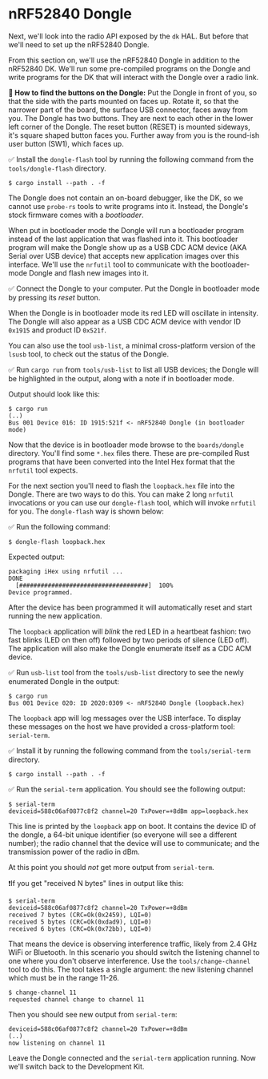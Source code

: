 # nRF52840 Dongle

Next, we'll look into the radio API exposed by the `dk` HAL. But before that we'll need to set up the nRF52840 Dongle.

From this section on, we'll use the nRF52840 Dongle in addition to the nRF52840 DK. We'll run some pre-compiled programs on the Dongle and write programs for the DK that will interact with the Dongle over a radio link.

 **💬 How to find the buttons on the Dongle:**
 Put the Dongle in front of you, so that the side with the parts mounted on faces up. Rotate it, so that the narrower part of the board, the surface USB connector, faces away from you. 
 The Dongle has two buttons. They are next to each other in the lower left corner of the Dongle. The reset button (RESET) is mounted sideways, it's square shaped button faces you. Further away from you is the round-ish user button (SW1), which faces up.

✅ Install the `dongle-flash` tool by running the following command from the `tools/dongle-flash` directory.

``` console
$ cargo install --path . -f
```

The Dongle does not contain an on-board debugger, like the DK, so we cannot use `probe-rs` tools to write programs into it. Instead, the Dongle's stock firmware comes with a *bootloader*.

When put in bootloader mode the Dongle will run a bootloader program instead of the last application that was flashed into it. This bootloader program will make the Dongle show up as a USB CDC ACM device (AKA Serial over USB device) that accepts new application images over this interface. We'll use the `nrfutil` tool to communicate with the bootloader-mode Dongle and flash new images into it.

✅ Connect the Dongle to your computer. Put the Dongle in bootloader mode by  pressing its *reset* button. 
 
When the Dongle is in bootloader mode its red LED will oscillate in intensity. The Dongle will also appear as a USB CDC ACM device with vendor ID `0x1915` and product ID `0x521f`.

You can also use the tool `usb-list`, a minimal cross-platform version of the `lsusb` tool, to check out the status of the Dongle. 

✅ Run `cargo run` from `tools/usb-list` to list all USB devices; the Dongle will be highlighted in the output, along with a note if in bootloader mode.

Output should look like this:
``` console
$ cargo run
(..)
Bus 001 Device 016: ID 1915:521f <- nRF52840 Dongle (in bootloader mode)
```

Now that the device is in bootloader mode browse to the `boards/dongle` directory. You'll find some `*.hex` files there. These are pre-compiled Rust programs that have been converted into the Intel Hex format that the `nrfutil` tool expects.

For the next section you'll need to flash the `loopback.hex` file into the Dongle. There are two ways to do this. You can make 2 long `nrfutil` invocations or you can use our `dongle-flash` tool, which will invoke `nrfutil` for you. The `dongle-flash` way is shown below:

✅ Run the following command:

``` console
$ dongle-flash loopback.hex
```

Expected output:
``` console
packaging iHex using nrfutil ...
DONE
  [####################################]  100%
Device programmed.
```

After the device has been programmed it will automatically reset and start running the new application.

The `loopback` application will *blink* the red LED in a heartbeat fashion: two fast blinks (LED on then off) followed by two periods of silence (LED off). The application will also make the Dongle enumerate itself as a CDC ACM device. 

✅ Run `usb-list` tool from the `tools/usb-list` directory to see the newly enumerated Dongle in the output:

``` console
$ cargo run
Bus 001 Device 020: ID 2020:0309 <- nRF52840 Dongle (loopback.hex)
```

The `loopback` app will log messages over the USB interface. To display these messages on the host we have provided a cross-platform tool: `serial-term`. 

✅ Install it by running the following command from the `tools/serial-term` directory.

``` console
$ cargo install --path . -f
```

✅ Run the `serial-term` application. You should see the following output:

``` console
$ serial-term
deviceid=588c06af0877c8f2 channel=20 TxPower=+8dBm app=loopback.hex
```

This line is printed by the `loopback` app on boot. It contains the device ID of the dongle, a 64-bit unique identifier (so everyone will see a different number); the radio channel that the device will use to communicate; and the transmission power of the radio in dBm.

At this point you should *not* get more output from `serial-term`. 

❗If you get "received N bytes" lines in output like this:

``` console
$ serial-term
deviceid=588c06af0877c8f2 channel=20 TxPower=+8dBm
received 7 bytes (CRC=Ok(0x2459), LQI=0)
received 5 bytes (CRC=Ok(0xdad9), LQI=0)
received 6 bytes (CRC=Ok(0x72bb), LQI=0)
```

That means the device is observing interference traffic, likely from 2.4 GHz WiFi or Bluetooth. In this scenario you should switch the listening channel to one where you don't observe interference. Use the `tools/change-channel` tool to do this. The tool takes a single argument: the new listening channel which must be in the range 11-26.

``` console
$ change-channel 11
requested channel change to channel 11
```

Then you should see new output from `serial-term`:

``` console
deviceid=588c06af0877c8f2 channel=20 TxPower=+8dBm
(..)
now listening on channel 11
```

Leave the Dongle connected and the `serial-term` application running. Now we'll switch back to the Development Kit.
